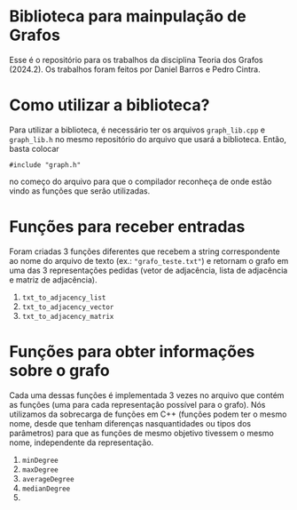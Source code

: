 # Biblioteca para mainpulação de Grafos
Esse é o repositório para os trabalhos da disciplina Teoria dos Grafos (2024.2). Os trabalhos foram feitos por Daniel Barros e Pedro Cintra.

# Como utilizar a biblioteca?

Para utilizar a biblioteca, é necessário ter os arquivos `graph_lib.cpp` e `graph_lib.h` no mesmo repositório do arquivo que usará a biblioteca. Então, basta colocar 

```#include "graph.h"```

no começo do arquivo para que o compilador reconheça de onde estão vindo as funções que serão utilizadas.



# Funções para receber entradas

Foram criadas 3 funções diferentes que recebem a string correspondente ao nome do arquivo de texto (ex.: `"grafo_teste.txt"`) e retornam o grafo em uma das 3 representações pedidas (vetor de adjacência, lista de adjacência e matriz de adjacência).

1. `txt_to_adjacency_list`
2. `txt_to_adjacency_vector`
3. `txt_to_adjacency_matrix`

# Funções para obter informações sobre o grafo

Cada uma dessas funções é implementada 3 vezes no arquivo que contém as funções (uma para cada representação possível para o grafo). Nós utilizamos da sobrecarga de funções em C++ (funções podem ter o mesmo nome, desde que tenham diferenças nasquantidades ou tipos dos parâmetros) para que as funções de mesmo objetivo tivessem o mesmo nome, independente da representação.

1. `minDegree`
2. `maxDegree`
3. `averageDegree`
4. `medianDegree`
5. 


